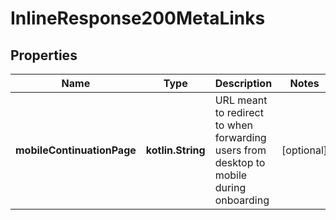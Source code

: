 
# InlineResponse200MetaLinks

## Properties
Name | Type | Description | Notes
------------ | ------------- | ------------- | -------------
**mobileContinuationPage** | **kotlin.String** | URL meant to redirect to when forwarding users from desktop to mobile during onboarding |  [optional]



